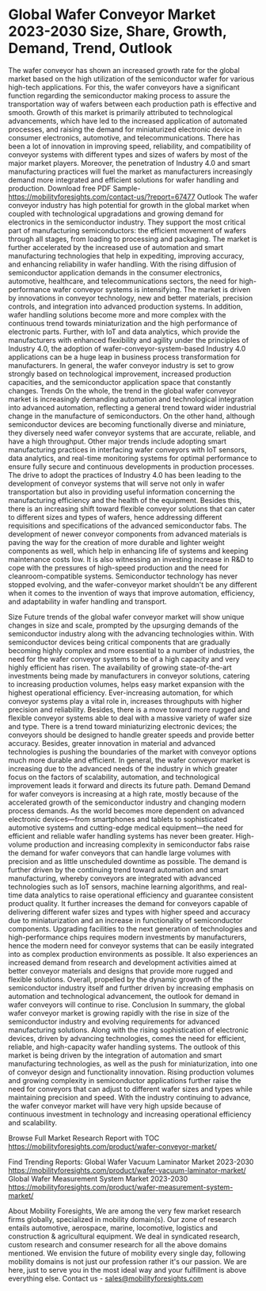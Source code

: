 # Global Wafer Conveyor Market 2023-2030 Size, Share, Growth, Demand, Trend, Outlook
The wafer conveyor has shown an increased growth rate for the global market based on the high utilization of the semiconductor wafer for various high-tech applications. For this, the wafer conveyors have a significant function regarding the semiconductor making process to assure the transportation way of wafers between each production path is effective and smooth. Growth of this market is primarily attributed to technological advancements, which have led to the increased application of automated processes, and raising the demand for miniaturized electronic device in consumer electronics, automotive, and telecommunications. There has been a lot of innovation in improving speed, reliability, and compatibility of conveyor systems with different types and sizes of wafers by most of the major market players. Moreover, the penetration of Industry 4.0 and smart manufacturing practices will fuel the market as manufacturers increasingly demand more integrated and efficient solutions for wafer handling and production.
Download free PDF Sample- https://mobilityforesights.com/contact-us/?report=67477
Outlook
The wafer conveyor industry has high potential for growth in the global market when coupled with technological upgradations and growing demand for electronics in the semiconductor industry. They support the most critical part of manufacturing semiconductors: the efficient movement of wafers through all stages, from loading to processing and packaging. The market is further accelerated by the increased use of automation and smart manufacturing technologies that help in expediting, improving accuracy, and enhancing reliability in wafer handling. With the rising diffusion of semiconductor application demands in the consumer electronics, automotive, healthcare, and telecommunications sectors, the need for high-performance wafer conveyor systems is intensifying. The market is driven by innovations in conveyor technology, new and better materials, precision controls, and integration into advanced production systems. In addition, wafer handling solutions become more and more complex with the continuous trend towards miniaturization and the high performance of electronic parts. Further, with IoT and data analytics, which provide the manufacturers with enhanced flexibility and agility under the principles of Industry 4.0, the adoption of wafer-conveyor-system-based Industry 4.0 applications can be a huge leap in business process transformation for manufacturers. In general, the wafer conveyor industry is set to grow strongly based on technological improvement, increased production capacities, and the semiconductor application space that constantly changes.
Trends
On the whole, the trend in the global wafer conveyor market is increasingly demanding automation and technological integration into advanced automation, reflecting a general trend toward wider industrial change in the manufacture of semiconductors. On the other hand, although semiconductor devices are becoming functionally diverse and miniature, they diversely need wafer conveyor systems that are accurate, reliable, and have a high throughput. Other major trends include adopting smart manufacturing practices in interfacing wafer conveyors with IoT sensors, data analytics, and real-time monitoring systems for optimal performance to ensure fully secure and continuous developments in production processes. The drive to adopt the practices of Industry 4.0 has been leading to the development of conveyor systems that will serve not only in wafer transportation but also in providing useful information concerning the manufacturing efficiency and the health of the equipment. Besides this, there is an increasing shift toward flexible conveyor solutions that can cater to different sizes and types of wafers, hence addressing different requisitions and specifications of the advanced semiconductor fabs. The development of newer conveyor components from advanced materials is paving the way for the creation of more durable and lighter weight components as well, which help in enhancing life of systems and keeping maintenance costs low. It is also witnessing an investing increase in R&D to cope with the pressures of high-speed production and the need for cleanroom-compatible systems. Semiconductor technology has never stopped evolving, and the wafer-conveyor market shouldn't be any different when it comes to the invention of ways that improve automation, efficiency, and adaptability in wafer handling and transport.

Size
Future trends of the global wafer conveyor market will show unique changes in size and scale, prompted by the upsurging demands of the semiconductor industry along with the advancing technologies within. With semiconductor devices being critical components that are gradually becoming highly complex and more essential to a number of industries, the need for the wafer conveyor systems to be of a high capacity and very highly efficient has risen. The availability of growing state-of-the-art investments being made by manufacturers in conveyor solutions, catering to increasing production volumes, helps easy market expansion with the highest operational efficiency. Ever-increasing automation, for which conveyor systems play a vital role in, increases throughputs with higher precision and reliability. Besides, there is a move toward more rugged and flexible conveyor systems able to deal with a massive variety of wafer size and type. There is a trend toward miniaturizing electronic devices; the conveyors should be designed to handle greater speeds and provide better accuracy. Besides, greater innovation in material and advanced technologies is pushing the boundaries of the market with conveyor options much more durable and efficient. In general, the wafer conveyor market is increasing due to the advanced needs of the industry in which greater focus on the factors of scalability, automation, and technological improvement leads it forward and directs its future path.
Demand 
Demand for wafer conveyors is increasing at a high rate, mostly because of the accelerated growth of the semiconductor industry and changing modern process demands. As the world becomes more dependent on advanced electronic devices—from smartphones and tablets to sophisticated automotive systems and cutting-edge medical equipment—the need for efficient and reliable wafer handling systems has never been greater. High-volume production and increasing complexity in semiconductor fabs raise the demand for wafer conveyors that can handle large volumes with precision and as little unscheduled downtime as possible. The demand is further driven by the continuing trend toward automation and smart manufacturing, whereby conveyors are integrated with advanced technologies such as IoT sensors, machine learning algorithms, and real-time data analytics to raise operational efficiency and guarantee consistent product quality. It further increases the demand for conveyors capable of delivering different wafer sizes and types with higher speed and accuracy due to miniaturization and an increase in functionality of semiconductor components. Upgrading facilities to the next generation of technologies and high-performance chips requires modern investments by manufacturers, hence the modern need for conveyor systems that can be easily integrated into as complex production environments as possible. It also experiences an increased demand from research and development activities aimed at better conveyor materials and designs that provide more rugged and flexible solutions. Overall, propelled by the dynamic growth of the semiconductor industry itself and further driven by increasing emphasis on automation and technological advancement, the outlook for demand in wafer conveyors will continue to rise.
Conclusion
In summary, the global wafer conveyor market is growing rapidly with the rise in size of the semiconductor industry and evolving requirements for advanced manufacturing solutions. Along with the rising sophistication of electronic devices, driven by advancing technologies, comes the need for efficient, reliable, and high-capacity wafer handling systems. The outlook of this market is being driven by the integration of automation and smart manufacturing technologies, as well as the push for miniaturization, into one of conveyor design and functionality innovation. Rising production volumes and growing complexity in semiconductor applications further raise the need for conveyors that can adjust to different wafer sizes and types while maintaining precision and speed. With the industry continuing to advance, the wafer conveyor market will have very high upside because of continuous investment in technology and increasing operational efficiency and scalability.

Browse Full Market Research Report with TOC  https://mobilityforesights.com/product/wafer-conveyor-market/

Find Trending Reports:
Global Wafer Vacuum Laminator Market 2023-2030
https://mobilityforesights.com/product/wafer-vacuum-laminator-market/
Global Wafer Measurement System Market 2023-2030
https://mobilityforesights.com/product/wafer-measurement-system-market/

About Mobility Foresights,
We are among the very few market research firms globally, specialized in mobility domain(s). Our zone of research entails automotive, aerospace, marine, locomotive, logistics and construction & agricultural equipment. We deal in syndicated research, custom research and consumer research for all the above domains mentioned.
We envision the future of mobility every single day, following mobility domains is not just our profession rather it's our passion. We are here, just to serve you in the most ideal way and your fulfillment is above everything else. Contact us -  sales@mobilityforesights.com 

